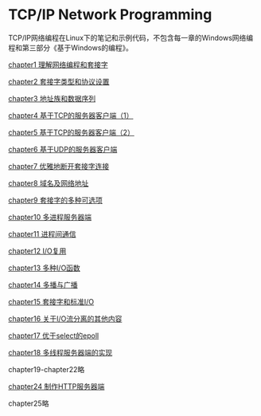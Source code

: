 # TCP/IP Network Programming
TCP/IP网络编程在Linux下的笔记和示例代码，不包含每一章的Windows网络编程和第三部分《基于Windows的编程》。

[chapter1 理解网络编程和套接字](./chapter1/README.md)

[chapter2 套接字类型和协议设置](./chapter2/README.md)

[chapter3 地址族和数据序列](./chapter3/README.md)

[chapter4 基于TCP的服务器客户端（1）](./chapter4/README.md)

[chapter5 基于TCP的服务器客户端（2）](./chapter5/README.md)

[chapter6 基于UDP的服务器客户端](./chapter6/README.md)

[chapter7 优雅地断开套接字连接](./chapter7/README.md)

[chapter8 域名及网络地址](./chapter8/README.md)

[chapter9 套接字的多种可选项](./chapter9/README.md)

[chapter10 多进程服务器端](./chapter10/README.md)

[chapter11 进程间通信](./chapter11/README.md)

[chapter12 I/O复用](./chapter12/README.md)

[chapter13 多种I/O函数](./chapter13/README.md)

[chapter14 多播与广播](./chapter14/README.md)

[chapter15 套接字和标准I/O](./chapter15/README.md)

[chapter16 关于I/O流分离的其他内容](./chapter16/README.md)

[chapter17 优于select的epoll](./chapter17/README.md)

[chapter18 多线程服务器端的实现](./chapter18/README.md)

chapter19-chapter22略

[chapter24 制作HTTP服务器端](./chapter24/README.md)

chapter25略
